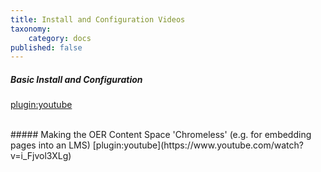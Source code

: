 ```yaml
---
title: Install and Configuration Videos
taxonomy:
    category: docs
published: false
---
```


##### Basic Install and Configuration  
[plugin:youtube](https://www.youtube.com/watch?v=5Mb1ZwrDgQ4)

<br>
##### Making the OER Content Space 'Chromeless' (e.g. for embedding pages into an LMS)
[plugin:youtube](https://www.youtube.com/watch?v=i_Fjvol3XLg)
